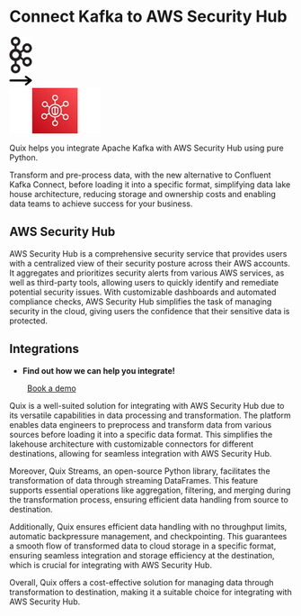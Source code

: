 # Connect Kafka to AWS Security Hub

<div class="connect-images cards blog-grid-card" markdown>
<div>
<img src="../images/kafka_logo.png" width="40px" />
</div>
<div>
<img src="../images/arrow.svg" width="40px" />
</div>
<div>
<img src="./images/aws-security-hub_1.jpg" />
</div>
</div>

Quix helps you integrate Apache Kafka with AWS Security Hub using pure Python.

Transform and pre-process data, with the new alternative to Confluent Kafka Connect, before loading it into a specific format, simplifying data lake house architecture, reducing storage and ownership costs and enabling data teams to achieve success for your business.

## AWS Security Hub

AWS Security Hub is a comprehensive security service that provides users with a centralized view of their security posture across their AWS accounts. It aggregates and prioritizes security alerts from various AWS services, as well as third-party tools, allowing users to quickly identify and remediate potential security issues. With customizable dashboards and automated compliance checks, AWS Security Hub simplifies the task of managing security in the cloud, giving users the confidence that their sensitive data is protected.

## Integrations

<div class="grid cards" markdown>

- __Find out how we can help you integrate!__

    <a class="md-button md-button--primary" href="https://share.hsforms.com/1iW0TmZzKQMChk0lxd_tGiw4yjw2?__hstc=175542013.2303933fbd746c0ac86d9ccbe9bc9100.1728383268831.1729603416735.1729620918855.31&__hssc=175542013.1.1729620918855&__hsfp=2132701734" target="_blank" style="margin:.5rem;">Book a demo</a>

</div>


Quix is a well-suited solution for integrating with AWS Security Hub due to its versatile capabilities in data processing and transformation. The platform enables data engineers to preprocess and transform data from various sources before loading it into a specific data format. This simplifies the lakehouse architecture with customizable connectors for different destinations, allowing for seamless integration with AWS Security Hub.

Moreover, Quix Streams, an open-source Python library, facilitates the transformation of data through streaming DataFrames. This feature supports essential operations like aggregation, filtering, and merging during the transformation process, ensuring efficient data handling from source to destination.

Additionally, Quix ensures efficient data handling with no throughput limits, automatic backpressure management, and checkpointing. This guarantees a smooth flow of transformed data to cloud storage in a specific format, ensuring seamless integration and storage efficiency at the destination, which is crucial for integrating with AWS Security Hub.

Overall, Quix offers a cost-effective solution for managing data through transformation to destination, making it a suitable choice for integrating with AWS Security Hub.

